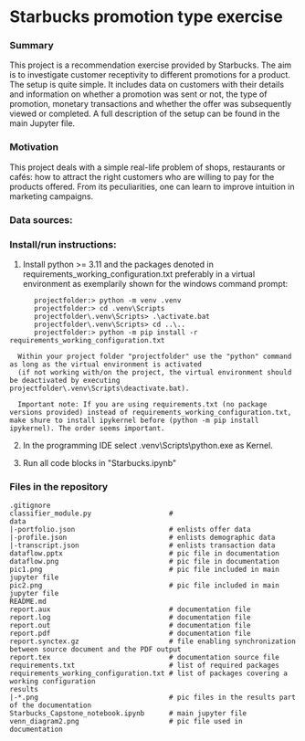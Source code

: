 # Starbucks promotion type exercise

### Summary
This project is a recommendation exercise provided by Starbucks.
The aim is to investigate customer receptivity to different promotions for a product.
The setup is quite simple.
It includes data on customers with their details and information on whether a promotion was sent or not, the type of promotion, monetary transactions and whether the offer was subsequently viewed or completed.
A full description of the setup can be found in the main Jupyter file.

### Motivation
This project deals with a simple real-life problem of shops, restaurants or cafés: how to attract the right customers who are willing to pay for the products offered.
From its peculiarities, one can learn to improve intuition in marketing campaigns.

### Data sources: 

### Install/run instructions:
1. Install python >= 3.11 and the packages denoted in requirements_working_configuration.txt preferably in a virtual environment as exemplarily shown for the windows command prompt:
```
      projectfolder:> python -m venv .venv
      projectfolder:> cd .venv\Scripts
      projectfolder\.venv\Scripts> .\activate.bat
      projectfolder\.venv\Scripts> cd ..\..
      projectfolder:> python -m pip install -r requirements_working_configuration.txt
```
      Within your project folder "projectfolder" use the "python" command as long as the virtual environment is activated
      (if not working with/on the project, the virtual environment should be deactivated by executing projectfolder\.venv\Scripts\deactivate.bat).

      Important note: If you are using requirements.txt (no package versions provided) instead of requirements_working_configuration.txt, make shure to install ipykernel before (python -m pip install ipykernel). The order seems important.

2. In the programming IDE select .venv\Scripts\python.exe as Kernel.

1. Run all code blocks in "Starbucks.ipynb"

### Files in the repository
```
.gitignore
classifier_module.py                   # 
data
|-portfolio.json                       # enlists offer data
|-profile.json                         # enlists demographic data
|-transcript.json                      # enlists transaction data
dataflow.pptx                          # pic file in documentation
dataflow.png                           # pic file in documentation
pic1.png                               # pic file included in main jupyter file
pic2.png                               # pic file included in main jupyter file
README.md
report.aux                             # documentation file
report.log                             # documentation file
report.out                             # documentation file
report.pdf                             # documentation file
report.synctex.gz                      # file enabling synchronization between source document and the PDF output
report.tex                             # documentation source file
requirements.txt                       # list of required packages
requirements_working_configuration.txt # list of packages covering a working configuration
results
|-*.png                                # pic files in the results part of the documentation
Starbucks_Capstone_notebook.ipynb      # main jupyter file
venn_diagram2.png                      # pic file used in documentation
```
